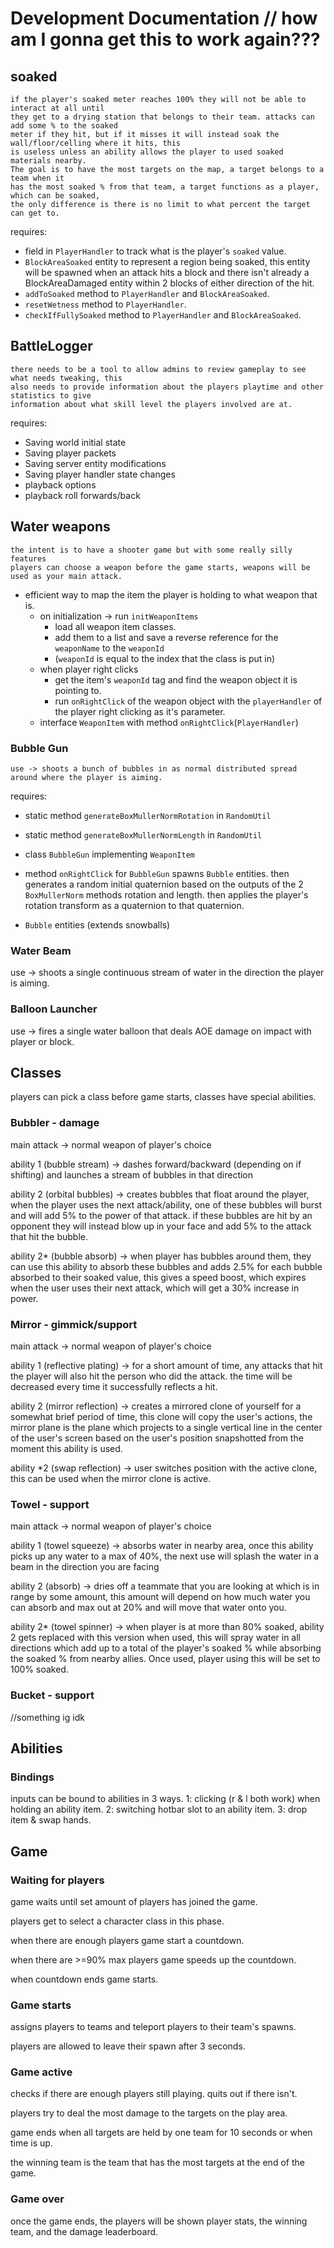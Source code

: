 # Development Documentation // how am I gonna get this to work again???

## soaked
    if the player's soaked meter reaches 100% they will not be able to interact at all until
    they get to a drying station that belongs to their team. attacks can add some % to the soaked
    meter if they hit, but if it misses it will instead soak the wall/floor/celling where it hits, this
    is useless unless an ability allows the player to used soaked materials nearby.
    The goal is to have the most targets on the map, a target belongs to a team when it
    has the most soaked % from that team, a target functions as a player, which can be soaked,
    the only difference is there is no limit to what percent the target can get to.

requires:

* field in `PlayerHandler` to track what is the player's `soaked` value.
* `BlockAreaSoaked` entity to represent a region being soaked, this
entity will be spawned when an attack hits a block and there isn't already a BlockAreaDamaged entity
within 2 blocks of either direction of the hit.
* `addToSoaked` method to `PlayerHandler` and `BlockAreaSoaked`.
* `resetWetness` method to `PlayerHandler`.
* `checkIfFullySoaked` method to `PlayerHandler` and `BlockAreaSoaked`.

## BattleLogger
    there needs to be a tool to allow admins to review gameplay to see what needs tweaking, this
    also needs to provide information about the players playtime and other statistics to give
    information about what skill level the players involved are at.

requires:

* Saving world initial state
* Saving player packets
* Saving server entity modifications
* Saving player handler state changes
* playback options
* playback roll forwards/back

## Water weapons
    the intent is to have a shooter game but with some really silly features
    players can choose a weapon before the game starts, weapons will be used as your main attack.
* efficient way to map the item the player is holding to what weapon that is.
  * on initialization -> run `initWeaponItems`
    * load all weapon item classes.
    * add them to a list and save a reverse reference for the `weaponName` to the `weaponId`
    * (`weaponId` is equal to the index that the class is put in)
  * when player right clicks
    * get the item's `weaponId` tag and find the weapon object it is pointing to.
    * run `onRightClick` of the weapon object with the `playerHandler` of the player right clicking as it's parameter.
  * interface `WeaponItem` with method `onRightClick`(`PlayerHandler`)

### Bubble Gun
    use -> shoots a bunch of bubbles in as normal distributed spread around where the player is aiming.
requires:

* static method `generateBoxMullerNormRotation` in `RandomUtil`
* static method `generateBoxMullerNormLength` in `RandomUtil`
* class `BubbleGun` implementing `WeaponItem`
* method `onRightClick` for `BubbleGun` spawns `Bubble` entities.
then generates a random initial quaternion based on the outputs of the 2 `BoxMullerNorm`
methods rotation and length. then applies the player's rotation transform as a quaternion
to that quaternion.

* `Bubble` entities (extends snowballs)

### Water Beam
use -> shoots a single continuous stream of water in the direction the player is aiming.

### Balloon Launcher
use -> fires a single water balloon that deals AOE damage on impact with player or block.

## Classes
players can pick a class before game starts, classes have special abilities.

### Bubbler - damage
main attack -> normal weapon of player's choice

ability 1 (bubble stream) -> dashes forward/backward (depending on if shifting) and launches a stream of bubbles in that direction

ability 2 (orbital bubbles) -> creates bubbles that float around the player, when the player uses the next attack/ability,
one of these bubbles will burst and will add 5% to the power of that attack. if these bubbles are hit by
an opponent they will instead blow up in your face and add 5% to the attack that hit the bubble.

ability 2* (bubble absorb) -> when player has bubbles around them, they can use this ability to absorb these bubbles
and adds 2.5% for each bubble absorbed to their soaked value, this gives a speed boost, which expires when the user uses their next
attack, which will get a 30% increase in power.

### Mirror - gimmick/support
main attack -> normal weapon of player's choice

ability 1 (reflective plating) -> for a short amount of time, any attacks that hit the player will also hit the person who did the attack.
the time will be decreased every time it successfully reflects a hit.

ability 2 (mirror reflection) -> creates a mirrored clone of yourself for a somewhat brief period of time, this clone will copy
the user's actions, the mirror plane is the plane which projects to a single vertical line in the center of the user's screen
based on the user's position snapshotted from the moment this ability is used.

ability *2 (swap reflection) -> user switches position with the active clone, this can be used when the mirror clone is active.

### Towel - support
main attack -> normal weapon of player's choice

ability 1 (towel squeeze) -> absorbs water in nearby area, once this ability picks up any water to a max of 40%, the next use
will splash the water in a beam in the direction you are facing

ability 2 (absorb) -> dries off a teammate that you are looking at which is in range by some amount, this
amount will depend on how much water you can absorb and max out at 20% and will move that water onto you.

ability 2* (towel spinner) -> when player is at more than 80% soaked, ability 2 gets replaced with this version
when used, this will spray water in all directions which add up to a total of the player's soaked % while
absorbing the soaked % from nearby allies. Once used, player using this will be set to 100% soaked.

### Bucket - support

//something ig idk

## Abilities

### Bindings
inputs can be bound to abilities in 3 ways.
1: clicking (r & l both work) when holding an ability item.
2: switching hotbar slot to an ability item.
3: drop item & swap hands.

## Game

### Waiting for players
game waits until set amount of players has joined the game.

players get to select a character class in this phase.

when there are enough players game start a countdown.

when there are >=90% max players game speeds up the countdown.

when countdown ends game starts.

### Game starts
assigns players to teams and teleport players to their team's spawns.

players are allowed to leave their spawn after 3 seconds.

### Game active
checks if there are enough players still playing.
quits out if there isn't.

players try to deal the most damage to the targets on the play area.

game ends when all targets are held by one team for 10 seconds or when time is up.

the winning team is the team that has the most targets at the end of the game.

### Game over
once the game ends, the players will be shown player stats, the winning team, and the damage leaderboard.
